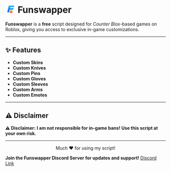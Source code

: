 # <img src="https://github.com/Funswapper/Funswapper-Script/blob/main/Webp.png" alt="Funswapper Logo" width="32"/> Funswapper

**Funswapper** is a **free** script designed for *Counter Blox*-based games on Roblox, giving you access to exclusive in-game customizations.

---

## ✨ Features

- **Custom Skins**
- **Custom Knives**
- **Custom Pins**
- **Custom Gloves**
- **Custom Sleeves**
- **Custom Arms**
- **Custom Emotes**
  
---

## ⚠️ Disclaimer

**⚠️ Disclaimer:** **I am not responsible for in-game bans! Use this script at your own risk.**

---

<p align="center">
  Much ❤️ for using my script!
</p>

**Join the Funswapper Discord Server for updates and support!** [Discord Link](https://discord.gg/46XKGKy2V4)
